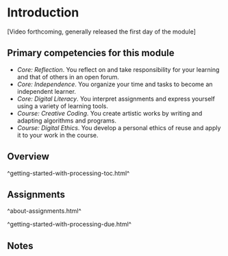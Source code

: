 Introduction
============

[Video forthcoming, generally released the first day of the module]

Primary competencies for this module
------------------------------------

* *Core: Reflection*.  You reflect on and take responsibility for your
  learning and that of others in an open forum.
* *Core: Independence*.  You organize your time and tasks to become
  an independent learner.
* *Core: Digital Literacy*.  You interpret assignments and express
  yourself using a variety of learning tools.
* *Course: Creative Coding*.  You create artistic works by writing and
  adapting algorithms and programs.
* *Course: Digital Ethics*.  You develop a personal ethics of reuse and 
  apply it to your work in the course.

Overview
--------

^getting-started-with-processing-toc.html^

Assignments
-----------

^about-assignments.html^

^getting-started-with-processing-due.html^

Notes
-----
